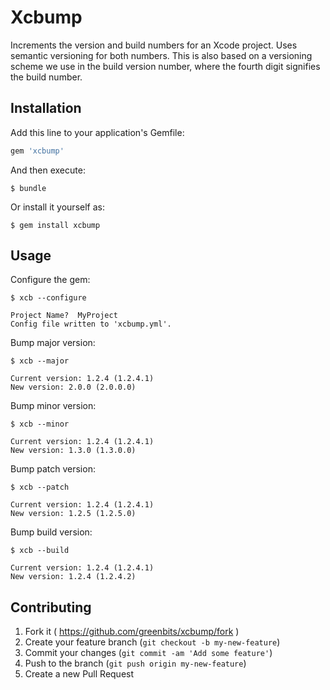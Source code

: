 # Xcbump

Increments the version and build numbers for an Xcode project. Uses semantic versioning for both
numbers. This is also based on a versioning scheme we use in the build version number, where the
fourth digit signifies the build number.

## Installation

Add this line to your application's Gemfile:

```ruby
gem 'xcbump'
```

And then execute:

    $ bundle

Or install it yourself as:

    $ gem install xcbump

## Usage

Configure the gem:

    $ xcb --configure

    Project Name?  MyProject
    Config file written to 'xcbump.yml'.

Bump major version:

    $ xcb --major

    Current version: 1.2.4 (1.2.4.1)
    New version: 2.0.0 (2.0.0.0)

Bump minor version:

    $ xcb --minor

    Current version: 1.2.4 (1.2.4.1)
    New version: 1.3.0 (1.3.0.0)

Bump patch version:

    $ xcb --patch

    Current version: 1.2.4 (1.2.4.1)
    New version: 1.2.5 (1.2.5.0)

Bump build version:

    $ xcb --build

    Current version: 1.2.4 (1.2.4.1)
    New version: 1.2.4 (1.2.4.2)

## Contributing

1. Fork it ( https://github.com/greenbits/xcbump/fork )
2. Create your feature branch (`git checkout -b my-new-feature`)
3. Commit your changes (`git commit -am 'Add some feature'`)
4. Push to the branch (`git push origin my-new-feature`)
5. Create a new Pull Request
